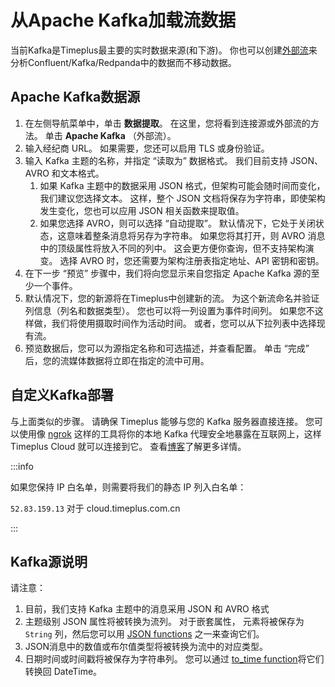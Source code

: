 # 从Apache Kafka加载流数据

当前Kafka是Timeplus最主要的实时数据来源(和下游)。 你也可以创建[外部流](working-with-streams#external_stream)来分析Confluent/Kafka/Redpanda中的数据而不移动数据。

## Apache Kafka数据源

1. 在左侧导航菜单中，单击 **数据提取**。 在这里，您将看到连接源或外部流的方法。 单击 **Apache Kafka** （外部流）。
2. 输入经纪商 URL。 如果需要，您还可以启用 TLS 或身份验证。
3. 输入 Kafka 主题的名称，并指定 “读取为” 数据格式。 我们目前支持 JSON、AVRO 和文本格式。
   1. 如果 Kafka 主题中的数据采用 JSON 格式，但架构可能会随时间而变化，我们建议您选择文本。 这样，整个 JSON 文档将保存为字符串，即使架构发生变化，您也可以应用 JSON 相关函数来提取值。
   2. 如果您选择 AVRO，则可以选择 “自动提取”。 默认情况下，它处于关闭状态，这意味着整条消息将另存为字符串。 如果您将其打开，则 AVRO 消息中的顶级属性将放入不同的列中。 这会更方便你查询，但不支持架构演变。 选择 AVRO 时，您还需要为架构注册表指定地址、API 密钥和密钥。
4. 在下一步 “预览” 步骤中，我们将向您显示来自您指定 Apache Kafka 源的至少一个事件。
5. 默认情况下，您的新源将在Timeplus中创建新的流。 为这个新流命名并验证列信息（列名和数据类型）。 您也可以将一列设置为事件时间列。 如果您不这样做，我们将使用摄取时间作为活动时间。 或者，您可以从下拉列表中选择现有流。
6. 预览数据后，您可以为源指定名称和可选描述，并查看配置。 单击 “完成” 后，您的流媒体数据将立即在指定的流中可用。

## 自定义Kafka部署

与上面类似的步骤。 请确保 Timeplus 能够与您的 Kafka 服务器直接连接。 您可以使用像 [ngrok](https://ngrok.com) 这样的工具将你的本地 Kafka 代理安全地暴露在互联网上，这样 Timeplus Cloud 就可以连接到它。 查看[博客](https://www.timeplus.com/post/timeplus-cloud-with-ngrok)了解更多详情。

:::info

如果您保持 IP 白名单，则需要将我们的静态 IP 列入白名单：

`52.83.159.13` 对于 cloud.timeplus.com.cn

:::

## Kafka源说明

请注意：

1. 目前，我们支持 Kafka 主题中的消息采用 JSON 和 AVRO 格式
2. 主题级别 JSON 属性将被转换为流列。 对于嵌套属性， 元素将被保存为 `String` 列，然后您可以用 [JSON functions](functions_for_json) 之一来查询它们。
3. JSON消息中的数值或布尔值类型将被转换为流中的对应类型。
4. 日期时间或时间戳将被保存为字符串列。 您可以通过 [to_time function](functions_for_type#to_time)将它们转换回 DateTime。
